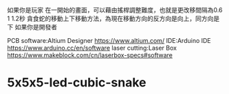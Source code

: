 如果你是玩家
	在一開始的畫面，可以藉由搖桿調整難度，也就是更改移間隔為0.6 1 1.2秒 
	貪食蛇的移動上下移動方法，為現在移動方向的反方向是向上，同方向是下 
如果你是開發者

PCB software:Altium Designer https://www.altium.com/ 
IDE:Arduino IDE https://www.arduino.cc/en/software 
laser cutting:Laser Box https://www.makeblock.com/cn/laserbox-specs#software
# 5x5x5-led-cubic-snake
